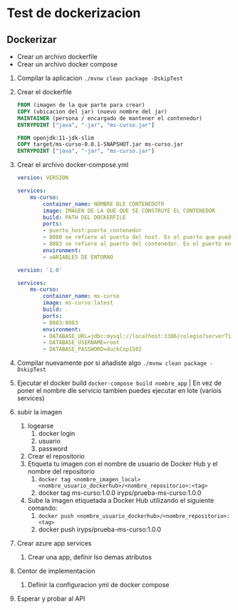 # Test de dockerizacion

## Dockerizar  

- Crear un archivo dockerfile
- Crear un archivo docker compose


1. Compilar la aplicacion `./mvnw clean package -DskipTest`
2. Crear el dockerfile

    ```dockerfile
    FROM (imagen de la que parte para crear)
    COPY (ubicacion del jar) (nuevo nombre del jar)
    MAINTAINER (persona / encargado de mantener el contenedor)
    ENTRYPOINT ["java", "-jar", "ms-curso.jar"]
    ```

    ```dockerfile
    FROM openjdk:11-jdk-slim
    COPY target/ms-curso-0.0.1-SNAPSHOT.jar ms-curso.jar
    ENTRYPOINT ["java", "-jar", "ms-curso.jar"]
    ```
3. Crear el archivo docker-compose.yml

    ```yml
    version: VERSION

    services:
        ms-curso:
            container_name: NOMBRE DLE CONTENEDOTR
            image: IMAGEN DE LA QUE QUE SE CONSTRUYE EL CONTENEDOR
            build: PATH DEL DOCKERFILE
            ports:
            - puerto_host:puerto_contenedor
            - 8080 se refiere al puerto del host. Es el puerto que puedes utilizar para acceder a tu aplicación desde el host.
            - 8083 se refiere al puerto del contenedor. Es el puerto en el que la aplicación dentro del contenedor está escuchando.
            environment:
            - vARIABLES DE ENTORNO
    ```

    ```yml
    version: '1.0'

    services:
        ms-curso:
            container_name: ms-curso
            image: ms-curso:latest
            build: .
            ports:
            - 8083:8083
            environment:
            - DATABASE_URL=jdbc:mysql://localhost:3306/colegio?serverTimezone=GMT-5
            - DATABASE_USERNAME=root
            - DATABASE_PASSWORD=duckCop1502
    ```
4. Compilar nuevamente por si añadiste algo `./mvnw clean package -DskipTest`
5. Ejecutar el docker build `docker-compose build nombre_app` | En vez de poner el nombre dle servicio tambien puedes ejecutar en lote (variois services)

6. subir la imagen
   1. logearse
      1. docker login
      2. usuario
      3. password
   2. Crear el repositorio
   3. Etiqueta tu imagen con el nombre de usuario de Docker Hub y el nombre del repositorio
      1. `docker tag <nombre_imagen_local> <nombre_usuario_dockerhub>/<nombre_repositorio>:<tag>`
      2. docker tag ms-curso:1.0.0 iryps/prueba-ms-curso:1.0.0
   4. Sube la imagen etiquetada a Docker Hub utilizando el siguiente comando:
      1. `docker push <nombre_usuario_dockerhub>/<nombre_repositorio>:<tag>`
      2. docker push iryps/prueba-ms-curso:1.0.0
7.  Crear azure app services
    1.  Crear una app, definir lso demas atributos
8.  Centor de implementacion
    1.  Definir la configuracion yml de docker compose
9.  Esperar y probar al API

